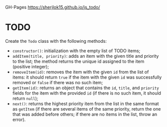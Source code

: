 GH-Pages
https://sherjlok15.github.io/js_todo/

# TODO

Create the `Todo` class with the following methods:

- `constructor()`: initialization with the empty list of TODO items;
- `addItem(title, priority)`: adds an item with the given title and priority to the list; the method returns the unique id assigned to the item (positive integer);
- `removeItem(id)`: removes the item with the given `id` from the list of items: it should return `true` if the item with the given `id` was successfully removed or `false` if there was no such item;
- `getItem(id)`: returns an object that contains the `id`, `title`, and `priority` fields for the item with the provided `id` (if there is no such item, it should return `null`);
- `next()`: returns the highest priority item from the list in the same format as `getItem` (if there are several items of the same priority, return the one that was added before others; if there are no items in the list, throw an error).
